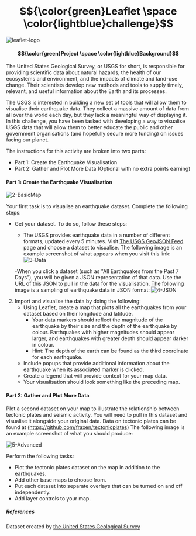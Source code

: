 # $${\color{green}Leaflet \space \color{lightblue}challenge}$$

![leaflet-logo](https://github.com/user-attachments/assets/fa558979-27fb-4087-bfdd-4993f05ff319)

#### **$${\color{green}Project \space \color{lightblue}Background}$$**
The United States Geological Survey, or USGS for short, is responsible for providing scientific data about natural hazards, the health of our ecosystems and environment, and the impacts of climate and land-use change. Their scientists develop new methods and tools to supply timely, relevant, and useful information about the Earth and its processes.



The USGS is interested in building a new set of tools that will allow them to visualise their earthquake data. They collect a massive amount of data from all over the world each day, but they lack a meaningful way of displaying it. In this challenge, you have been tasked with developing a way to visualise USGS data that will allow them to better educate the public and other government organisations (and hopefully secure more funding) on issues facing our planet.

The instructions for this activity are broken into two parts:
- Part 1: Create the Earthquake Visualisation
- Part 2: Gather and Plot More Data (Optional with no extra points earning)

#### Part 1: Create the Earthquake Visualisation
![2-BasicMap](https://github.com/user-attachments/assets/b2a73ac3-f6b2-49dd-b788-0d9836975fa9)

Your first task is to visualise an earthquake dataset. Complete the following steps:

- Get your dataset. To do so, follow these steps:
    - The USGS provides earthquake data in a number of different formats, updated every 5 minutes. Visit [The USGS GeoJSON Feed](https://earthquake.usgs.gov/earthquakes/feed/v1.0/geojson.php) page and choose a dataset to visualise. The following image is an example screenshot of what appears when you visit this link:
![3-Data](https://github.com/user-attachments/assets/9b4af735-0207-4358-bf53-1fb08c4fd291)

  -When you click a dataset (such as "All Earthquakes from the Past 7 Days"), you will be given a JSON representation of that data. Use the URL of this JSON to pull in the data for the visualisation. The following image is a sampling of earthquake data in JSON format:
  ![4-JSON](https://github.com/user-attachments/assets/8fdca73b-d5e7-4b92-bb7d-7e71050cff01)

2. Import and visualise the data by doing the following:
    - Using Leaflet, create a map that plots all the earthquakes from your dataset based on their longitude and latitude.
        - Your data markers should reflect the magnitude of the earthquake by their size and the depth of the earthquake by colour. Earthquakes with higher magnitudes should appear larger, and earthquakes with greater depth should appear darker in colour.
        - Hint: The depth of the earth can be found as the third coordinate for each earthquake.
    - Include popups that provide additional information about the earthquake when its associated marker is clicked.
    - Create a legend that will provide context for your map data.
    - Your visualisation should look something like the preceding map.

#### Part 2: Gather and Plot More Data 
Plot a second dataset on your map to illustrate the relationship between tectonic plates and seismic activity. You will need to pull in this dataset and visualise it alongside your original data. Data on tectonic plates can be found at (https://github.com/fraxen/tectonicplates)
The following image is an example screenshot of what you should produce:

![5-Advanced](https://github.com/user-attachments/assets/d777973d-95d2-426f-9e14-9e0c95547024)

Perform the following tasks:
  - Plot the tectonic plates dataset on the map in addition to the earthquakes.
  - Add other base maps to choose from.
  - Put each dataset into separate overlays that can be turned on and off independently.
  - Add layer controls to your map.

##### References
Dataset created by [the United States Geological Survey](https://earthquake.usgs.gov/earthquakes/feed/v1.0/geojson.php)
